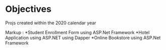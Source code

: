 # Objectives

Projs created within the 2020 calendar year

Markup : 	*Student Enrollment Form using ASP.Net Framework
			*Hotel Application using ASP.NET using Dapper
			*Online Bookstore using ASP.Net Framework